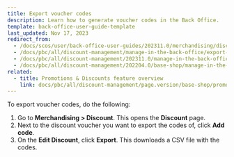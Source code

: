 ```yaml
---
title: Export voucher codes
description: Learn how to generate voucher codes in the Back Office.
template: back-office-user-guide-template
last_updated: Nov 17, 2023
redirect_from:
  - /docs/scos/user/back-office-user-guides/202311.0/merchandising/discount/export-voucher-codes.html
  - /docs/pbc/all/discount-management/manage-in-the-back-office/export-voucher-codes.html
  - /docs/pbc/all/discount-management/202311.0/manage-in-the-back-office/export-voucher-codes.html
  - /docs/pbc/all/discount-management/202204.0/base-shop/manage-in-the-back-office/export-voucher-codes.html  
related:
  - title: Promotions & Discounts feature overview
    link: docs/pbc/all/discount-management/page.version/base-shop/promotions-discounts-feature-overview.html
---
```


To export voucher codes, do the following:

1. Go to **Merchandising&nbsp;<span aria-label="and then">></span> Discount**.
    This opens the **Discount** page.
2. Next to the discount voucher you want to export the codes of, click **Add code**.
3. On the **Edit Discount**, click **Export**.
    This downloads a CSV file with the codes.
